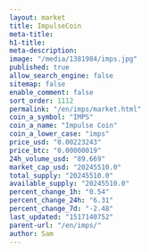 ```yaml
---
layout: market
title: ImpulseCoin
meta-title: 
h1-title: 
meta-description: 
image: "/media/1381984/imps.jpg"
published: true
allow_search_engine: false
sitemap: false
enable_comment: false
sort_order: 1112
permalink: "/en/imps/market.html"
coin_a_symbol: "IMPS"
coin_a_name: "Impulse Coin"
coin_a_lower_case: "imps"
price_usd: "0.00223243"
price_btc: "0.00000019"
24h_volume_usd: "89.669"
market_cap_usd: "20245510.0"
total_supply: "20245510.0"
available_supply: "20245510.0"
percent_change_1h: "0.54"
percent_change_24h: "6.31"
percent_change_7d: "-2.48"
last_updated: "1517140752"
parent-url: "/en/imps/"
author: Sam
---
```


